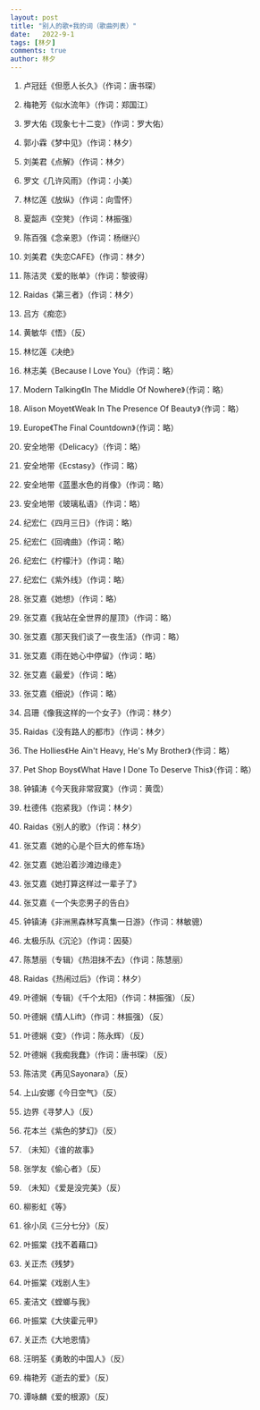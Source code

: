 ```yaml
---
layout: post
title: "别人的歌+我的词（歌曲列表）"
date:   2022-9-1
tags: [林夕]
comments: true
author: 林夕
---
```


1. 卢冠廷《但愿人长久》（作词：唐书琛）

2. 梅艳芳《似水流年》（作词：郑国江）

3. 罗大佑《现象七十二变》（作词：罗大佑）

4. 郭小霖《梦中见》（作词：林夕）

5. 刘美君《点解》（作词：林夕）

6. 罗文《几许风雨》（作词：小美）

7. 林忆莲《放纵》（作词：向雪怀）

8. 夏韶声《空凳》（作词：林振强）

9. 陈百强《念亲恩》（作词：杨继兴）

10. 刘美君《失恋CAFE》（作词：林夕）

11. 陈洁灵《爱的账单》（作词：黎彼得）

12. Raidas《第三者》（作词：林夕）

13. 吕方《痴恋》

14. 黄敏华《悟》（反）

15. 林忆莲《决绝》

16. 林志美《Because I Love You》（作词：略）

17. Modern Talking《In The Middle Of Nowhere》（作词：略）

18. Alison Moyet《Weak In The Presence Of Beauty》（作词：略）

19. Europe《The Final Countdown》（作词：略）

20. 安全地带《Delicacy》（作词：略）

21. 安全地带《Ecstasy》（作词：略）

22. 安全地带《蓝墨水色的肖像》（作词：略）

23. 安全地带《玻璃私语》（作词：略）

24. 纪宏仁《四月三日》（作词：略）

25. 纪宏仁《回魂曲》（作词：略）

26. 纪宏仁《柠檬汁》（作词：略）

27. 纪宏仁《紫外线》（作词：略）

28. 张艾嘉《她想》（作词：略）

29. 张艾嘉《我站在全世界的屋顶》（作词：略）

30. 张艾嘉《那天我们谈了一夜生活》（作词：略）

31. 张艾嘉《雨在她心中停留》（作词：略）

32. 张艾嘉《最爱》（作词：略）

33. 张艾嘉《细说》（作词：略）

34. 吕珊《像我这样的一个女子》（作词：林夕）

35. Raidas《没有路人的都市》（作词：林夕）

36. The Hollies《He Ain't Heavy, He's My Brother》（作词：略）

37. Pet Shop Boys《What Have I Done To Deserve This》（作词：略）

38. 钟镇涛《今天我非常寂寞》（作词：黄霑）

39. 杜德伟《抱紧我》（作词：林夕）

40. Raidas《别人的歌》（作词：林夕）

41. 张艾嘉《她的心是个巨大的修车场》

42. 张艾嘉《她沿着沙滩边缘走》

43. 张艾嘉《她打算这样过一辈子了》

44. 张艾嘉《一个失恋男子的告白》

45. 钟镇涛《非洲黑森林写真集一日游》（作词：林敏骢）

46. 太极乐队《沉沦》（作词：因葵）

47. 陈慧丽（专辑）《热泪抹不去》（作词：陈慧丽）

48. Raidas《热闹过后》（作词：林夕）

49. 叶德娴（专辑）《千个太阳》（作词：林振强）（反）

50. 叶德娴《情人Lift》（作词：林振强）（反）

51. 叶德娴《变》（作词：陈永辉）（反）

52. 叶德娴《我痴我蠢》（作词：唐书琛）（反）

53. 陈洁灵《再见Sayonara》（反）

54. 上山安娜《今日空气》（反）

55. 边界《寻梦人》（反）

56. 花本兰《紫色的梦幻》（反）

57. （未知）《谁的故事》

58. 张学友《偷心者》（反）

59. （未知）《爱是没完美》（反）

60. 柳影虹《等》

61. 徐小凤《三分七分》（反）

62. 叶振棠《找不着藉口》

63. 关正杰《残梦》

64. 叶振棠《戏剧人生》

65. 麦洁文《螳螂与我》

66. 叶振棠《大侠霍元甲》

67. 关正杰《大地恩情》

68. 汪明荃《勇敢的中国人》（反）

69. 梅艳芳《逝去的爱》（反）

70. 谭咏麟《爱的根源》（反）

